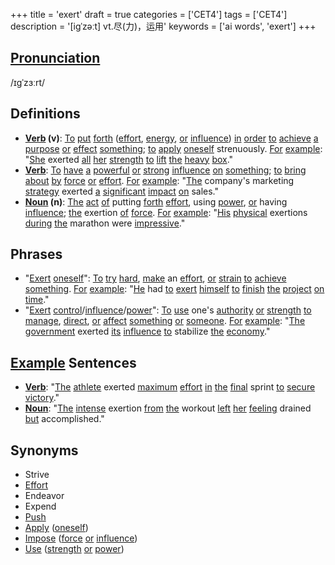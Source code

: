 +++
title = 'exert'
draft = true
categories = ['CET4']
tags = ['CET4']
description = '[igˈzəːt] vt.尽(力)，运用'
keywords = ['ai words', 'exert']
+++

## [Pronunciation](/post/pronunciation/)
/ɪɡˈzɜːrt/

## Definitions
- **[Verb](/post/verb/) (v)**: [To](/post/to/) [put](/post/put/) [forth](/post/forth/) ([effort](/post/effort/), [energy](/post/energy/), [or](/post/or/) [influence](/post/influence/)) [in](/post/in/) [order](/post/order/) [to](/post/to/) [achieve](/post/achieve/) [a](/post/a/) [purpose](/post/purpose/) [or](/post/or/) [effect](/post/effect/) [something](/post/something/); [to](/post/to/) [apply](/post/apply/) [oneself](/post/oneself/) strenuously. [For](/post/for/) [example](/post/example/): "[She](/post/she/) exerted [all](/post/all/) [her](/post/her/) [strength](/post/strength/) [to](/post/to/) [lift](/post/lift/) [the](/post/the/) [heavy](/post/heavy/) [box](/post/box/)."
- **[Verb](/post/verb/)**: [To](/post/to/) [have](/post/have/) [a](/post/a/) [powerful](/post/powerful/) [or](/post/or/) [strong](/post/strong/) [influence](/post/influence/) [on](/post/on/) [something](/post/something/); [to](/post/to/) [bring](/post/bring/) [about](/post/about/) [by](/post/by/) [force](/post/force/) [or](/post/or/) [effort](/post/effort/). [For](/post/for/) [example](/post/example/): "[The](/post/the/) company's marketing [strategy](/post/strategy/) exerted [a](/post/a/) [significant](/post/significant/) [impact](/post/impact/) [on](/post/on/) sales."
- **[Noun](/post/noun/) (n)**: [The](/post/the/) [act](/post/act/) [of](/post/of/) putting [forth](/post/forth/) [effort](/post/effort/), using [power](/post/power/), [or](/post/or/) having [influence](/post/influence/); [the](/post/the/) exertion [of](/post/of/) [force](/post/force/). [For](/post/for/) [example](/post/example/): "[His](/post/his/) [physical](/post/physical/) exertions [during](/post/during/) [the](/post/the/) marathon were [impressive](/post/impressive/)."

## Phrases
- "[Exert](/post/exert/) [oneself](/post/oneself/)": [To](/post/to/) [try](/post/try/) [hard](/post/hard/), [make](/post/make/) an [effort](/post/effort/), [or](/post/or/) [strain](/post/strain/) [to](/post/to/) [achieve](/post/achieve/) [something](/post/something/). [For](/post/for/) [example](/post/example/): "[He](/post/he/) had [to](/post/to/) [exert](/post/exert/) [himself](/post/himself/) [to](/post/to/) [finish](/post/finish/) [the](/post/the/) [project](/post/project/) [on](/post/on/) [time](/post/time/)."
- "[Exert](/post/exert/) [control](/post/control/)/[influence](/post/influence/)/[power](/post/power/)": [To](/post/to/) [use](/post/use/) one's [authority](/post/authority/) [or](/post/or/) [strength](/post/strength/) [to](/post/to/) [manage](/post/manage/), [direct](/post/direct/), [or](/post/or/) [affect](/post/affect/) [something](/post/something/) [or](/post/or/) [someone](/post/someone/). [For](/post/for/) [example](/post/example/): "[The](/post/the/) [government](/post/government/) exerted [its](/post/its/) [influence](/post/influence/) [to](/post/to/) stabilize [the](/post/the/) [economy](/post/economy/)."

## [Example](/post/example/) Sentences
- **[Verb](/post/verb/)**: "[The](/post/the/) [athlete](/post/athlete/) exerted [maximum](/post/maximum/) [effort](/post/effort/) [in](/post/in/) [the](/post/the/) [final](/post/final/) sprint [to](/post/to/) [secure](/post/secure/) [victory](/post/victory/)."
- **[Noun](/post/noun/)**: "[The](/post/the/) [intense](/post/intense/) exertion [from](/post/from/) [the](/post/the/) workout [left](/post/left/) [her](/post/her/) [feeling](/post/feeling/) drained [but](/post/but/) accomplished."

## Synonyms
- Strive
- [Effort](/post/effort/)
- Endeavor
- Expend
- [Push](/post/push/)
- [Apply](/post/apply/) ([oneself](/post/oneself/))
- [Impose](/post/impose/) ([force](/post/force/) [or](/post/or/) [influence](/post/influence/))
- [Use](/post/use/) ([strength](/post/strength/) [or](/post/or/) [power](/post/power/))
